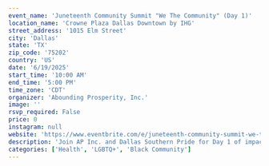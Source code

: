 ```yaml
---
event_name: 'Juneteenth Community Summit "We The Community" (Day 1)'
location_name: 'Crowne Plaza Dallas Downtown by IHG'
street_address: '1015 Elm Street'
city: 'Dallas'
state: 'TX'
zip_code: '75202'
country: 'US'
date: '6/19/2025'
start_time: '10:00 AM'
end_time: '5:00 PM'
time_zone: 'CDT'
organizer: 'Abounding Prosperity, Inc.'
image: ''
rsvp_required: False
price: 0
instagram: null
website: 'https://www.eventbrite.com/e/juneteenth-community-summit-we-the-community-tickets-1366268639279?aff=erelexpmlt'
description: 'Join AP Inc. and Dallas Southern Pride for Day 1 of impactful sessions focused on Black health, wellness, and empowerment. Featuring free screenings, community vendors, and expert panel discussions including ViiV Healthcare’s “Mother to Son” presentation. A free event for all ages.'
categories: ['Health', 'LGBTQ+', 'Black Community']
---
```

